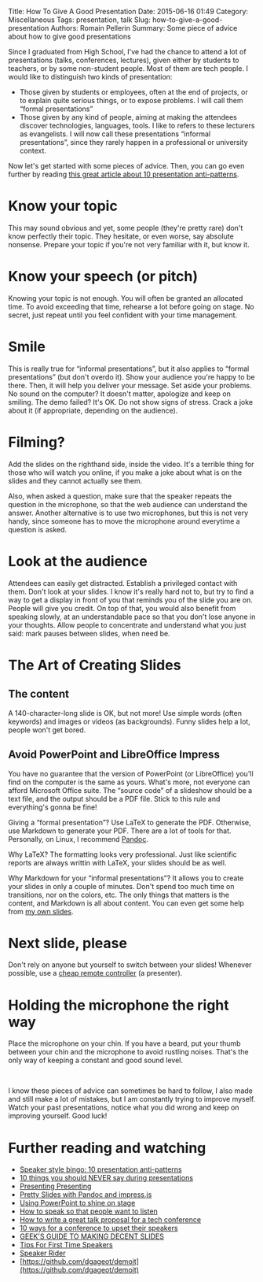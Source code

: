 Title: How To Give A Good Presentation
Date: 2015-06-16 01:49
Category: Miscellaneous
Tags: presentation, talk
Slug: how-to-give-a-good-presentation
Authors: Romain Pellerin
Summary: Some piece of advice about how to give good presentations

Since I graduated from High School, I've had the chance to attend a lot of presentations (talks, conferences, lectures), given either by students to teachers, or by some non-student people. Most of them are tech people. I would like to distinguish two kinds of presentation:

- Those given by students or employees, often at the end of projects, or to explain quite serious things, or to expose problems. I will call them “formal presentations”
- Those given by any kind of people, aiming at making the attendees discover technologies, languages, tools. I like to refers to these lecturers as evangelists. I will now call these presentations “informal presentations”, since they rarely happen in a professional or university context.

Now let's get started with some pieces of advice. Then, you can go even further by reading [this great article about 10 presentation anti-patterns](http://www.troyhunt.com/2015/06/speaker-style-bingo-10-presentation.html).

# Know your topic

This may sound obvious and yet, some people (they're pretty rare) don't know perfectly their topic. They hesitate, or even worse, say absolute nonsense. Prepare your topic if you're not very familiar with it, but know it.

# Know your speech (or pitch)

Knowing your topic is not enough. You will often be granted an allocated time. To avoid exceeding that time, rehearse a lot before going on stage. No secret, just repeat until you feel confident with your time management.

# Smile

This is really true for “informal presentations”, but it also applies to “formal presentations” (but don't overdo it). Show your audience you're happy to be there. Then, it will help you deliver your message. Set aside your problems. No sound on the computer? It doesn't matter, apologize and keep on smiling. The demo failed? It's OK. Do not show signs of stress. Crack a joke about it (if appropriate, depending on the audience).

# Filming?

Add the slides on the righthand side, inside the video. It's a terrible thing for those who will watch you online, if you make a joke about what is on the slides and they cannot actually see them.

Also, when asked a question, make sure that the speaker repeats the question in the microphone, so that the web audience can understand the answer. Another alternative is to use two microphones, but this is not very handy, since someone has to move the microphone around everytime a question is asked.

# Look at the audience

Attendees can easily get distracted. Establish a privileged contact with them. Don't look at your slides. I know it's really hard not to, but try to find a way to get a display in front of you that reminds you of the slide you are on. People will give you credit. On top of that, you would also benefit from speaking slowly, at an understandable pace so that you don't lose anyone in your thoughts. Allow people to concentrate and understand what you just said: mark pauses between slides, when need be.

# The Art of Creating Slides

## The content

A 140-character-long slide is OK, but not more! Use simple words (often keywords) and images or videos (as backgrounds). Funny slides help a lot, people won't get bored.

## Avoid PowerPoint and LibreOffice Impress

You have no guarantee that the version of PowerPoint (or LibreOffice) you'll find on the computer is the same as yours. What's more, not everyone can afford Microsoft Office suite. The “source code” of a slideshow should be a text file, and the output should be a PDF file. Stick to this rule and everything's gonna be fine!

Giving a “formal presentation”? Use LaTeX to generate the PDF. Otherwise, use Markdown to generate your PDF. There are a lot of tools for that. Personally, on Linux, I recommend [Pandoc](http://pandoc.org/).

Why LaTeX? The formatting looks very professional. Just like scientific reports are always writtin with LaTeX, your slides should be as well.

Why Markdown for your “informal presentations”? It allows you to create your slides in only a couple of minutes. Don't spend too much time on transitions, nor on the colors, etc. The only things that matters is the content, and Markdown is all about content. You can even get some help from [my own slides](https://github.com/rpellerin/slides).

# Next slide, please

Don't rely on anyone but yourself to switch between your slides! Whenever possible, use a [cheap remote controller](http://amzn.com/B000FPGP4U) (a presenter).

# Holding the microphone the right way

Place the microphone on your chin. If you have a beard, put your thumb between your chin and the microphone to avoid rustling noises. That's the only way of keeping a constant and good sound level.

<br />

I know these pieces of advice can sometimes be hard to follow, I also made and still make a lot of mistakes, but I am constantly trying to improve myself. Watch your past presentations, notice what you did wrong and keep on improving yourself. Good luck!

# Further reading and watching

- [Speaker style bingo: 10 presentation anti-patterns](http://www.troyhunt.com/2015/06/speaker-style-bingo-10-presentation.html)
- [10 things you should NEVER say during presentations](http://thenextweb.com/lifehacks/2013/09/12/10-things-you-should-never-say-during-presentations-2/)
- [Presenting Presenting](https://medium.com/@chethaase/presenting-presenting-17233fa13aa5)
- [Pretty Slides with Pandoc and impress.js](http://gregorkopf.de/blog/posts/impress.html)
- [Using PowerPoint to shine on stage](http://www.sciencemag.org/careers/2016/01/using-powerpoint-shine-stage)
- [How to speak so that people want to listen](https://www.youtube.com/watch?v=eIho2S0ZahI)
- [How to write a great talk proposal for a tech conference](http://2014.cssconf.eu/news/how-to-write-a-great-talk-proposal-for-a-tech)
- [10 ways for a conference to upset their speakers](https://www.troyhunt.com/10-ways-for-a-conference-to-upset-their-speakers/)
- [GEEK'S GUIDE TO MAKING DECENT SLIDES](http://frantic.im/keynote)
- [Tips For First Time Speakers](https://dev.to/emmawedekind/tips-for-first-time-speakers-3fcb)
- [Speaker Rider](https://gist.github.com/tatianamac/493ca668ee7f7c07a5b282f6d9132552)
- [https://github.com/dgageot/demoit](https://github.com/dgageot/demoit)

